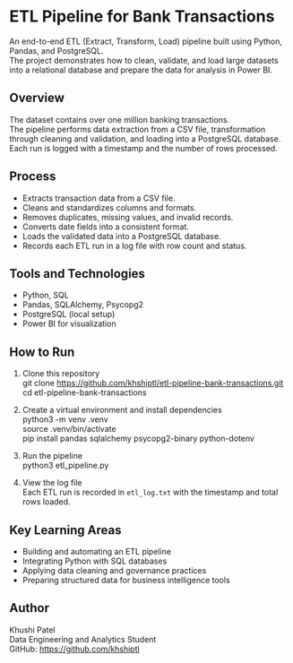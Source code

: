 # ETL Pipeline for Bank Transactions

An end-to-end ETL (Extract, Transform, Load) pipeline built using Python, Pandas, and PostgreSQL.  
The project demonstrates how to clean, validate, and load large datasets into a relational database and prepare the data for analysis in Power BI.

## Overview
The dataset contains over one million banking transactions.  
The pipeline performs data extraction from a CSV file, transformation through cleaning and validation, and loading into a PostgreSQL database.  
Each run is logged with a timestamp and the number of rows processed.

## Process
- Extracts transaction data from a CSV file.
- Cleans and standardizes columns and formats.
- Removes duplicates, missing values, and invalid records.
- Converts date fields into a consistent format.
- Loads the validated data into a PostgreSQL database.
- Records each ETL run in a log file with row count and status.

## Tools and Technologies
- Python, SQL
- Pandas, SQLAlchemy, Psycopg2
- PostgreSQL (local setup)
- Power BI for visualization

## How to Run
1. Clone this repository  
   git clone https://github.com/khshiptl/etl-pipeline-bank-transactions.git  
   cd etl-pipeline-bank-transactions  

2. Create a virtual environment and install dependencies  
   python3 -m venv .venv  
   source .venv/bin/activate  
   pip install pandas sqlalchemy psycopg2-binary python-dotenv  

3. Run the pipeline  
   python3 etl_pipeline.py  

4. View the log file  
   Each ETL run is recorded in `etl_log.txt` with the timestamp and total rows loaded.

## Key Learning Areas
- Building and automating an ETL pipeline
- Integrating Python with SQL databases
- Applying data cleaning and governance practices
- Preparing structured data for business intelligence tools

## Author
Khushi Patel  
Data Engineering and Analytics Student  
GitHub: https://github.com/khshiptl

